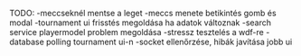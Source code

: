 TODO:
-meccseknél mentse a leget
-meccs menete betikintés gomb és modal
-tournament ui frisstés megoldása ha adatok változnak
-search service playermodel problem megoldása
-stressz tesztelés a wdf-re
-database polling tournament ui-n
-socket ellenőrzése, hibák javítása jobb ui